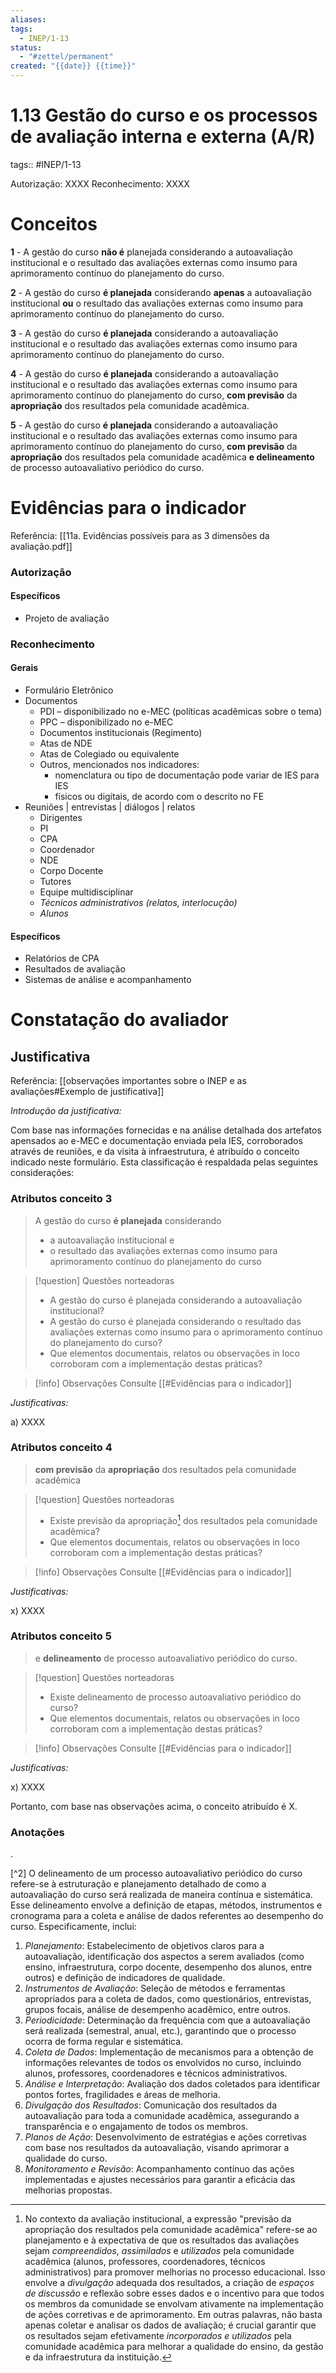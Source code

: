 ```yaml
---
aliases: 
tags:
  - INEP/1-13
status:
  - "#zettel/permanent"
created: "{{date}} {{time}}"
---
```

# 1.13 Gestão do curso e os processos de avaliação interna e externa (A/R)

tags:: #INEP/1-13

Autorização: XXXX
Reconhecimento: XXXX

# Conceitos

**1** - A gestão do curso **não é** planejada considerando a autoavaliação institucional e o resultado das avaliações externas como insumo para aprimoramento contínuo do planejamento do curso.

**2** - A gestão do curso **é planejada** considerando **apenas** a autoavaliação institucional **ou** o resultado das avaliações externas como insumo para aprimoramento contínuo do planejamento do curso.

**3** - A gestão do curso **é planejada** considerando a autoavaliação institucional e o resultado das avaliações externas como insumo para aprimoramento contínuo do planejamento do curso.

**4** - A gestão do curso **é planejada** considerando a autoavaliação institucional e o resultado das avaliações externas como insumo para aprimoramento contínuo do planejamento do curso, **com previsão** da **apropriação** dos resultados pela comunidade acadêmica.

**5** - A gestão do curso **é planejada** considerando a autoavaliação institucional e o resultado das avaliações externas como insumo para aprimoramento contínuo do planejamento do curso, **com previsão** da **apropriação** dos resultados pela comunidade acadêmica **e delineamento** de processo autoavaliativo periódico do curso.

# Evidências para o indicador

Referência: [[11a. Evidências possíveis para as 3 dimensões da avaliação.pdf]]

### Autorização

#### Específicos

- Projeto de avaliação

### Reconhecimento

#### Gerais

- Formulário Eletrônico
- Documentos
 	- PDI – disponibilizado no e-MEC (políticas acadêmicas sobre o tema)
 	- PPC – disponibilizado no e-MEC
 	- Documentos institucionais (Regimento)
 	- Atas de NDE
 	- Atas de Colegiado ou equivalente
 	- Outros, mencionados nos indicadores:
  		- nomenclatura ou tipo de documentação pode variar de IES para IES
  		- físicos ou digitais, de acordo com o descrito no FE
- Reuniões | entrevistas | diálogos | relatos
 	- Dirigentes
 	- PI
 	- CPA
 	- Coordenador
 	- NDE
 	- Corpo Docente
 	- Tutores
 	- Equipe multidisciplinar
 	- _Técnicos administrativos (relatos, interlocução)_
 	- _Alunos_
 
#### Específicos

- Relatórios de CPA
- Resultados de avaliação
- Sistemas de análise e acompanhamento

# Constatação do avaliador

## Justificativa

Referência: [[observações importantes sobre o INEP e as avaliações#Exemplo de justificativa]]

_Introdução da justificativa:_

Com base nas informações fornecidas e na análise detalhada dos artefatos apensados ao e-MEC e documentação enviada pela IES, corroborados através de reuniões, e da visita à infraestrutura, é atribuído o conceito indicado neste formulário. Esta classificação é respaldada pelas seguintes considerações:

### Atributos conceito 3

> A gestão do curso **é planejada** considerando
>
> - a autoavaliação institucional e
> - o resultado das avaliações externas como insumo para aprimoramento contínuo do planejamento do curso

> [!question] Questões norteadoras
>
> - A gestão do curso é planejada considerando a autoavaliação institucional?
> - A gestão do curso é planejada considerando o resultado das avaliações externas como insumo para o aprimoramento contínuo do planejamento do curso?
> - Que elementos documentais, relatos ou observações in loco corroboram com a implementação destas práticas?

> [!info] Observações
> Consulte [[#Evidências para o indicador]]

_Justificativas:_

a) XXXX

### Atributos conceito 4

> **com previsão** da **apropriação** dos resultados pela comunidade acadêmica

> [!question] Questões norteadoras
>
> - Existe previsão da apropriação[^1] dos resultados pela comunidade acadêmica?
> - Que elementos documentais, relatos ou observações in loco corroboram com a implementação destas práticas?

> [!info] Observações
> Consulte [[#Evidências para o indicador]]

_Justificativas:_

x) XXXX

### Atributos conceito 5

> e **delineamento** de processo autoavaliativo periódico do curso.

> [!question] Questões norteadoras
>
> - Existe delineamento de processo autoavaliativo periódico do curso?
> - Que elementos documentais, relatos ou observações in loco corroboram com a implementação destas práticas?

> [!info] Observações
> Consulte [[#Evidências para o indicador]]

_Justificativas:_

x) XXXX

Portanto, com base nas observações acima, o conceito atribuído é X.

### Anotações

.

[^2] O delineamento de um processo autoavaliativo periódico do curso refere-se à estruturação e planejamento detalhado de como a autoavaliação do curso será realizada de maneira contínua e sistemática. Esse delineamento envolve a definição de etapas, métodos, instrumentos e cronograma para a coleta e análise de dados referentes ao desempenho do curso. Especificamente, inclui:

1. _Planejamento_: Estabelecimento de objetivos claros para a autoavaliação, identificação dos aspectos a serem avaliados (como ensino, infraestrutura, corpo docente, desempenho dos alunos, entre outros) e definição de indicadores de qualidade.
2. _Instrumentos de Avaliação_: Seleção de métodos e ferramentas apropriados para a coleta de dados, como questionários, entrevistas, grupos focais, análise de desempenho acadêmico, entre outros.
3. _Periodicidade_: Determinação da frequência com que a autoavaliação será realizada (semestral, anual, etc.), garantindo que o processo ocorra de forma regular e sistemática.
4. _Coleta de Dados_: Implementação de mecanismos para a obtenção de informações relevantes de todos os envolvidos no curso, incluindo alunos, professores, coordenadores e técnicos administrativos.
5. _Análise e Interpretação_: Avaliação dos dados coletados para identificar pontos fortes, fragilidades e áreas de melhoria.
6. _Divulgação dos Resultados_: Comunicação dos resultados da autoavaliação para toda a comunidade acadêmica, assegurando a transparência e o engajamento de todos os membros.
7. _Planos de Ação_: Desenvolvimento de estratégias e ações corretivas com base nos resultados da autoavaliação, visando aprimorar a qualidade do curso.
8. _Monitoramento e Revisão_: Acompanhamento contínuo das ações implementadas e ajustes necessários para garantir a eficácia das melhorias propostas.

[^1]: No contexto da avaliação institucional, a expressão "previsão da apropriação dos resultados pela comunidade acadêmica" refere-se ao planejamento e à expectativa de que os resultados das avaliações sejam _compreendidos_, _assimilados_ e _utilizados_ pela comunidade acadêmica (alunos, professores, coordenadores, técnicos administrativos) para promover melhorias no processo educacional. Isso envolve a _divulgação_ adequada dos resultados, a criação de _espaços de discussão_ e reflexão sobre esses dados e o incentivo para que todos os membros da comunidade se envolvam ativamente na implementação de ações corretivas e de aprimoramento. Em outras palavras, não basta apenas coletar e analisar os dados de avaliação; é crucial garantir que os resultados sejam efetivamente _incorporados e utilizados_ pela comunidade acadêmica para melhorar a qualidade do ensino, da gestão e da infraestrutura da instituição.
